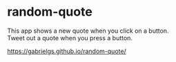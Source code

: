 # random-quote
This app shows a new quote when you click on a button.  
Tweet out a quote when you press a button.  

https://gabrielgs.github.io/random-quote/
